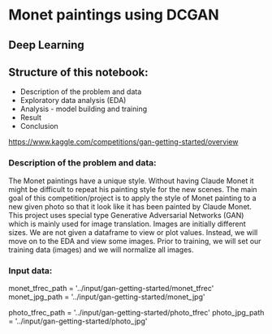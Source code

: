 # Monet paintings using DCGAN

## Deep Learning

## Structure of this notebook:

* Description of the problem and data
* Exploratory data analysis (EDA)
* Analysis - model building and training
* Result
* Conclusion

https://www.kaggle.com/competitions/gan-getting-started/overview


### Description of the problem and data:

The Monet paintings have a unique style. Without having Claude Monet it might be difficult to repeat his painting style for the new scenes. The main goal of this competition/project is to apply the style of Monet painting to a new given photo so that it look like it has been painted by Claude Monet. This project uses special type Generative Adversarial Networks (GAN) which is mainly used for image translation. Images are initially different sizes. We are not given a dataframe to view or plot values. Instead, we will move on to the EDA and view some images. Prior to training, we will set our training data (images) and we will normalize all images.


### Input data:

monet_tfrec_path = '../input/gan-getting-started/monet_tfrec'
monet_jpg_path = '../input/gan-getting-started/monet_jpg'

photo_tfrec_path = '../input/gan-getting-started/photo_tfrec'
photo_jpg_path = '../input/gan-getting-started/photo_jpg'
